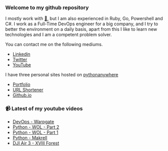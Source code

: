 ### Welcome to my github repository

I mostly work with [:snake:](https://www.python.org/), but I am also experienced in Ruby, Go, Powershell and C#. I work as a Full-Time DevOps engineer for a big company, and I try to better the environment on a daily basis, apart from this I like to learn new technologies and I am a competent problem solver.

You can contact me on the following mediums.
- [Linkedin](https://www.linkedin.com/in/r3ap3rpy)
- [Twitter](https://twitter.com/r3ap3rpy)
- [YouTube](https://www.youtube.com/channel/UC1qkMXH8d2I9DDAtBSeEHqg)

I have three personal sites hosted on [pythonanywhere](https://www.pythonanywhere.com/)
- [Portfolio](http://r3ap3rpy.pythonanywhere.com/)
- [URL Shortener](http://shortenpy.pythonanywhere.com/)
- [Github.io](https://r3ap3rpy.github.io/)

### :video_camera: Latest of my youtube videos
<!-- YOUTUBE:START -->
- [DevOps - Warpgate](https://www.youtube.com/watch?v=xHgwbRnlxCY)
- [Python - WOL - Part 2](https://www.youtube.com/watch?v=nGpzuksFXT4)
- [Python - WOL - Part 1](https://www.youtube.com/watch?v=JFosmjTJMRU)
- [Python - Makrell](https://www.youtube.com/watch?v=wpZnGajUTbk)
- [DJI Air 3 - XVIII Forest](https://www.youtube.com/watch?v=taAGfz3GjA0)
<!-- YOUTUBE:END -->

